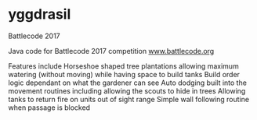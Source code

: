 # yggdrasil
Battlecode 2017

Java code for Battlecode 2017 competition www.battlecode.org

Features include
Horseshoe shaped tree plantations allowing maximum watering (without moving) while having space to build tanks
Build order logic dependant on what the gardener can see
Auto dodging built into the movement routines including allowing the scouts to hide in trees
Allowing tanks to return fire on units out of sight range
Simple wall following routine when passage is blocked
